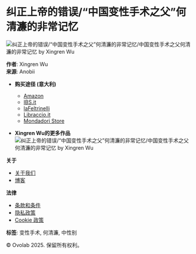 # 纠正上帝的错误/“中国变性手术之父”何清濂的非常记忆

![纠正上帝的错误/“中国变性手术之父”何清濂的非常记忆/中国变性手术之父何清濂的非常记忆 by Xingren Wu](https://media.anobii.com/covers/01b2100910ba18c5a0/300/436/1/paperback/png/1233420014)

**作者**: Xingren Wu  
**来源**: Anobii

-   **购买途径 (意大利)**  
    - [Amazon](https://affiliates.anobii.com/editions/01b2100910ba18c5a0/amazon-it)  
    - [IBS.it](https://affiliates.anobii.com/editions/01b2100910ba18c5a0/ibs)  
    - [laFeltrinelli](https://affiliates.anobii.com/editions/01b2100910ba18c5a0/lafeltrinelli)  
    - [Libraccio.it](https://affiliates.anobii.com/editions/01b2100910ba18c5a0/libraccio)  
    - [Mondadori Store](https://affiliates.anobii.com/editions/01b2100910ba18c5a0/mondadori)  

-   **Xingren Wu的更多作品**  
    ![纠正上帝的错误/“中国变性手术之父”何清濂的非常记忆/中国变性手术之父何清濂的非常记忆 by Xingren Wu](https://media.anobii.com/covers/01b2100910ba18c5a0/130/189/1/paperback/png/1233420014)

**关于**  
- [关于我们](/zh-Hans/about)  
- [博客](https://blog.anobii.com/)

**法律**  
- [条款和条件](/zh-Hans/legal/terms-of-service)  
- [隐私政策](/zh-Hans/legal/privacy-policy)  
- [Cookie 政策](/zh-Hans/legal/cookie-policy)  

**标签**: 变性手术, 何清濂, 中性别

© Ovolab 2025. 保留所有权利。
